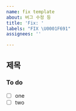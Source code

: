```yaml
---
name: fix template
about: 버그 수정 등
title: 'Fix: '
labels: "FIX \U0001F691"
assignees: ''

---
```


## 제목

### To do
- [ ] one
- [ ] two

